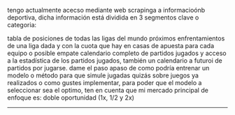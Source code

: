 tengo actualmente acecso mediante web scrapinga a informacioónb deportiva, dicha información está dividida en 3 segmentos clave o categoria:

tabla de posiciones de todas las ligas del mundo próximos enfrentamientos de una liga dada y con la cuota que hay en casas de apuesta para cada equipo o posible empate calendario completo de partidos jugados y acceso a la estadística de los partidos jugados, también un calendario a futuroi de partidos por jugarse. dame el paso apaso de como podría entrenar un modelo o método para que simule jugadas quizás sobre juegos ya realizados o como gustes implementar, para poder que el modelo a seleccionar sea el optimo, ten en cuenta que mi mercado principal de enfoque es: doble oportunidad (1x, 1/2 y 2x)

-------------------------------

